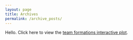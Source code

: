 ```yaml
---
layout: page
title: Archives
permalink: /archive_posts/
---
```


Hello. Click here to view the [team formations interactive plot]("/archive_posts/formation.html").